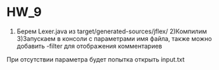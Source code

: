# HW_9
1) Берем Lexer.java из target/generated-sources/jflex/
2)Компилим
3)Запускаем в консоли с параметрами имя файла, также можно добавить -filter для отображения комментариев

При отсутствии параметра будет попытка открыть input.txt
